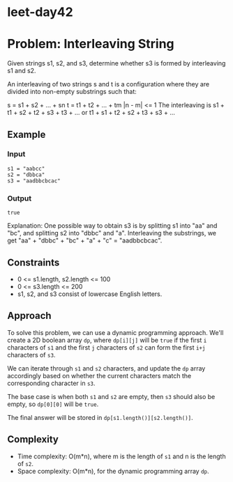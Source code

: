 # leet-day42

# Problem: Interleaving String

Given strings s1, s2, and s3, determine whether s3 is formed by interleaving s1 and s2.

An interleaving of two strings s and t is a configuration where they are divided into non-empty substrings such that:

s = s1 + s2 + ... + sn
t = t1 + t2 + ... + tm
|n - m| <= 1
The interleaving is s1 + t1 + s2 + t2 + s3 + t3 + ... or t1 + s1 + t2 + s2 + t3 + s3 + ...

## Example

### Input
```
s1 = "aabcc"
s2 = "dbbca"
s3 = "aadbbcbcac"
```
### Output
```
true
```
Explanation: One possible way to obtain s3 is by splitting s1 into "aa" and "bc", and splitting s2 into "dbbc" and "a". Interleaving the substrings, we get "aa" + "dbbc" + "bc" + "a" + "c" = "aadbbcbcac".

## Constraints
- 0 <= s1.length, s2.length <= 100
- 0 <= s3.length <= 200
- s1, s2, and s3 consist of lowercase English letters.

## Approach

To solve this problem, we can use a dynamic programming approach. We'll create a 2D boolean array `dp`, where `dp[i][j]` will be `true` if the first `i` characters of `s1` and the first `j` characters of `s2` can form the first `i+j` characters of `s3`. 

We can iterate through `s1` and `s2` characters, and update the `dp` array accordingly based on whether the current characters match the corresponding character in `s3`.

The base case is when both `s1` and `s2` are empty, then `s3` should also be empty, so `dp[0][0]` will be `true`.

The final answer will be stored in `dp[s1.length()][s2.length()]`.

## Complexity
- Time complexity: O(m*n), where m is the length of `s1` and n is the length of `s2`.
- Space complexity: O(m*n), for the dynamic programming array `dp`.
